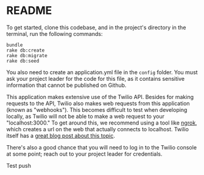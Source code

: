 # README

To get started, clone this codebase, and in the project's directory in the terminal, run the following commands:

```
bundle
rake db:create
rake db:migrate
rake db:seed
```

You also need to create an application.yml file in the `config` folder. You must ask your project leader for the code for this file, as it contains sensitive information that cannot be published on Github.

This application makes extensive use of the Twilio API. Besides for making requests to the API, Twilio also makes web requests from this application (known as "webhooks"). This becomes difficult to test when developing locally, as Twilio will not be able to make a web request to your "localhost:3000." To get around this, we recommend using a tool like [ngrok](https://ngrok.com/download), which creates a url on the web that actually connects to localhost. Twilio itself has a [great blog post about this topic](https://www.twilio.com/blog/2015/09/6-awesome-reasons-to-use-ngrok-when-testing-webhooks.html).

There's also a good chance that you will need to log in to the Twilio console at some point; reach out to your project leader for credentials.  

Test push